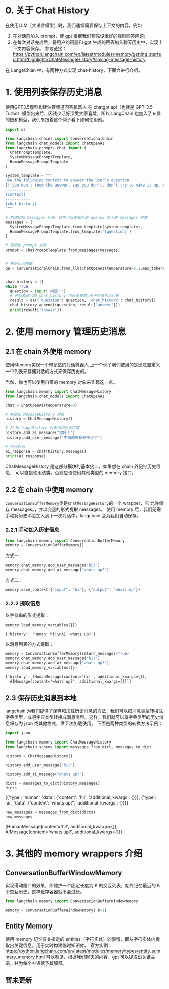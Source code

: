 # 0. 关于 Chat History
在使用LLM（大语言模型）时，我们通常需要保存上下文的内容，例如
1. 在对话前加入 prompt，使 gpt 根据我们预先设置好的规则回答问题;
2. 在每次对话完成后，将用户的问题和 gpt 生成的回答加入聊天历史中，实现上下文内容保存。
参考链接：https://python.langchain.com/en/latest/modules/memory/getting_started.html?highlight=ChatMessageHistory#saving-message-history

在 LangeChian 中，有两种方式实现 chat-history，下面会进行介绍。

# 1. 使用列表保存历史消息
使用GPT3.5模型构建油管频道问答机器人
在 chatgpt api（也就是 GPT-3.5-Turbo）模型出来后，因钱少活好深受大家喜爱，所以 LangChain 也加入了专属的链和模型，我们来跟着这个例子看下如何使用他。
``` python
import os

from langchain.chains import ConversationalChain
from langchain.chat_models import ChatOpenAI
from langchain.prompts.chat import (
  ChatPromptTemplate,
  SystemMessagePromptTemplate,
  HumanMessagePromptTemplate
)

system_template = """
Use the following context to answer the user's question.
If you don't know the answer, say you don't, don't try to make it up. And answer in Chinese.
-----------
{context}
-----------
{chat_history}
"""

# 构建初始 messages 列表，这里可以理解为是 openai 传入的 messages 参数
messages = [
  SystemMessagePromptTemplate.from_template(system_template),
  HumanMessagePromptTemplate.from_template('{question}')
]

# 初始化 prompt 对象
prompt = ChatPromptTemplate.from_messages(messages)


# 初始化问答链
qa = ConversationalChain.from_llm(ChatOpenAI(temperature=0.1,max_tokens=2048),prompt=prompt)


chat_history = []
while True:
  question = input('问题：')
  # 开始发送问题 chat_history 为必须参数,用于存储对话历史
  result = qa({'question': question, 'chat_history': chat_history})
  chat_history.append((question, result['answer']))
  print(result['answer'])
```
# 2. 使用 memory 管理历史消息
## 2.1 在 chain 外使用 memory
使用Memory实现一个带记忆的对话机器人
上一个例子我们使用的是通过自定义一个列表来存储对话的方式来保存历史的。

当然，你也可以使用自带的 memory 对象来实现这一点。
```python
from langchain.memory import ChatMessageHistory
from langchain.chat_models import ChatOpenAI

chat = ChatOpenAI(temperature=0)

# 初始化 MessageHistory 对象
history = ChatMessageHistory()

# 给 MessageHistory 对象添加对话内容
history.add_ai_message("你好！")
history.add_user_message("中国的首都是哪里？")

# 执行对话
ai_response = chat(history.messages)
print(ai_response)
```
ChatMessageHistory 是这部分模块的基本接口，如果想在 chain 外记忆历史信息，
可以直接使用该类。否则应该使用其他类型的 memory 接口。

## 2.2 在 chain 中使用 memory
`ConversationBufferMemory`类是`ChatMessageHistory`的一个 wrapper，它
允许储存 messages。，并以变量的形式提取 messages。
使用 memory 后，我们无需手动将历史消息加入到下一次对话中，langchain 会为我们自动保存。

### 2.2.1 手动加入历史信息
``` python
from langchain.memory import ConversationBufferMemory
memory = ConversationBufferMemory()
```
方式一：
``` python
memory.chat_memory.add_user_message("hi!")
memory.chat_memory.add_ai_message("whats up?")
```
方式二：
``` python
memory.save_context({"input": "hi"}, {"output": "whats up"})
```

### 2.2.2 提取信息
以字符串的形式提取：
``` python
memory.load_memory_variables({})
```
```
{'history': 'Human: hi!\nAI: whats up?'}
```
以消息列表的方式提取：
``` python
memory = ConversationBufferMemory(return_messages=True)
memory.chat_memory.add_user_message("hi!")
memory.chat_memory.add_ai_message("whats up?")
memory.load_memory_variables({})
```
```
{'history': [HumanMessage(content='hi!', additional_kwargs={}),
  AIMessage(content='whats up?', additional_kwargs={})]}
```

## 2.3 保存历史消息到本地
langchain 为我们提供了保存和加载历史消息的方法，我们可以把消息类型转换成字典类型，或吧字典类型转换成消息类型。这样，我们就可以将字典类型的历史消息保存为 json 或其他格式，供下次加载使用。 
下面是两种类型的转换方法示例：

``` python
import json

from langchain.memory import ChatMessageHistory
from langchain.schema import messages_from_dict, messages_to_dict

history = ChatMessageHistory()

history.add_user_message("hi!")

history.add_ai_message("whats up?")
```

``` python
dicts = messages_to_dict(history.messages)
dicts
```

[{'type': 'human', 'data': {'content': 'hi!', 'additional_kwargs': {}}},
 {'type': 'ai', 'data': {'content': 'whats up?', 'additional_kwargs': {}}}]

``` python
new_messages = messages_from_dict(dicts)
new_messages
```

[HumanMessage(content='hi!', additional_kwargs={}),
 AIMessage(content='whats up?', additional_kwargs={})]

 # 3. 其他的 memory wrappers 介绍
 ## ConversationBufferWindowMemory
 实现滑动窗口的效果，即维护一个固定长度为 K 的交互列表，始终记忆最近的 K 个交互历史，这样缓存容器就不会过长。
 ``` python
 from langchain.memory import ConversationBufferWindowMemory

 memory = ConversationBufferWindowMemory( k=1)
 ```

 ## Entity Memory
 使用 memory 记忆有关指定的 entities（字符实体）的事情，即从字符实体内提取出关键信息，用于实时构建临时知识库。
 官方实例：https://python.langchain.com/en/latest/modules/memory/types/entity_summary_memory.html
 可以看见，根据我们聊天的内容，gpt 可以提取出关键主语，并为每个主语赋予其解释。

## 暂未更新